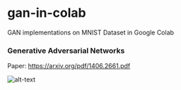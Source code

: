 # gan-in-colab
GAN implementations on MNIST Dataset in Google Colab

### Generative Adversarial Networks

Paper: https://arxiv.org/pdf/1406.2661.pdf

![alt-text](gifs/vanilla_10.gif)
